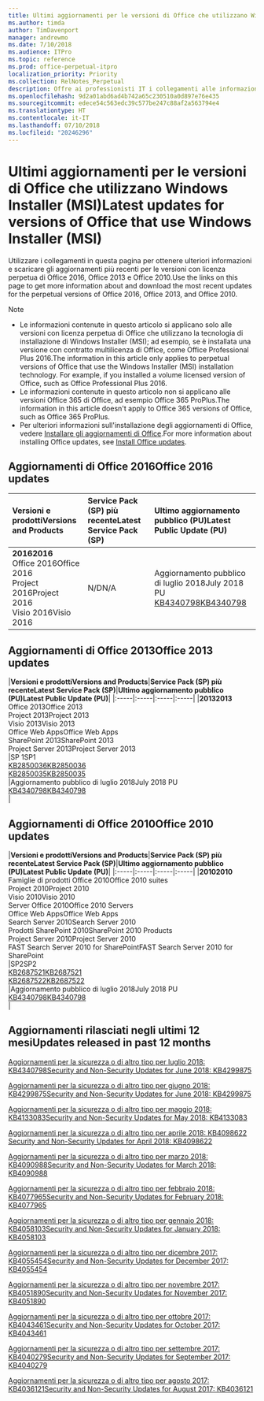 ```yaml
---
title: Ultimi aggiornamenti per le versioni di Office che utilizzano Windows Installer (MSI)
ms.author: timda
author: TimDavenport
manager: andrewmo
ms.date: 7/10/2018
ms.audience: ITPro
ms.topic: reference
ms.prod: office-perpetual-itpro
localization_priority: Priority
ms.collection: RelNotes_Perpetual
description: Offre ai professionisti IT i collegamenti alle informazioni sugli aggiornamenti più recenti delle versioni con licenza perpetua di Office 2016, Office 2013 e Office 2010
ms.openlocfilehash: 9d2a01abd6ad4b742a65c230510a0d897e76e435
ms.sourcegitcommit: edece54c563edc39c577be247c88af2a563794e4
ms.translationtype: HT
ms.contentlocale: it-IT
ms.lasthandoff: 07/10/2018
ms.locfileid: "20246296"
---
```

# <a name="latest-updates-for-versions-of-office-that-use-windows-installer-msi"></a><span data-ttu-id="2c48c-103">Ultimi aggiornamenti per le versioni di Office che utilizzano Windows Installer (MSI)</span><span class="sxs-lookup"><span data-stu-id="2c48c-103">Latest updates for versions of Office that use Windows Installer (MSI)</span></span>

<span data-ttu-id="2c48c-104">Utilizzare i collegamenti in questa pagina per ottenere ulteriori informazioni e scaricare gli aggiornamenti più recenti per le versioni con licenza perpetua di Office 2016, Office 2013 e Office 2010.</span><span class="sxs-lookup"><span data-stu-id="2c48c-104">Use the links on this page to get more information about and download the most recent updates for the perpetual versions of Office 2016, Office 2013, and Office 2010.</span></span>
  
 
> [!NOTE]
> - <span data-ttu-id="2c48c-p101">Le informazioni contenute in questo articolo si applicano solo alle versioni con licenza perpetua di Office che utilizzano la tecnologia di installazione di Windows Installer (MSI); ad esempio, se è installata una versione con contratto multilicenza di Office, come Office Professional Plus 2016.</span><span class="sxs-lookup"><span data-stu-id="2c48c-p101">The information in this article only applies to perpetual versions of Office that use the Windows Installer (MSI) installation technology. For example, if you installed a volume licensed version of Office, such as Office Professional Plus 2016.</span></span>
> - <span data-ttu-id="2c48c-107">Le informazioni contenute in questo articolo non si applicano alle versioni Office 365 di Office, ad esempio Office 365 ProPlus.</span><span class="sxs-lookup"><span data-stu-id="2c48c-107">The information in this article doesn't apply to Office 365 versions of Office, such as Office 365 ProPlus.</span></span>
> - <span data-ttu-id="2c48c-108">Per ulteriori informazioni sull'installazione degli aggiornamenti di Office, vedere [Installare gli aggiornamenti di Office](https://support.office.com/article/2ab296f3-7f03-43a2-8e50-46de917611c5).</span><span class="sxs-lookup"><span data-stu-id="2c48c-108">For more information about installing Office updates, see [Install Office updates](https://support.office.com/article/2ab296f3-7f03-43a2-8e50-46de917611c5).</span></span> 


## <a name="office-2016-updates"></a><span data-ttu-id="2c48c-109">Aggiornamenti di Office 2016</span><span class="sxs-lookup"><span data-stu-id="2c48c-109">Office 2016 updates</span></span>

|<span data-ttu-id="2c48c-110">**Versioni e prodotti**</span><span class="sxs-lookup"><span data-stu-id="2c48c-110">**Versions and Products**</span></span>|<span data-ttu-id="2c48c-111">**Service Pack (SP) più recente**</span><span class="sxs-lookup"><span data-stu-id="2c48c-111">**Latest Service Pack (SP)**</span></span>|<span data-ttu-id="2c48c-112">**Ultimo aggiornamento pubblico (PU)**</span><span class="sxs-lookup"><span data-stu-id="2c48c-112">**Latest Public Update (PU)**</span></span>|
|:-----|:-----|:-----|
|<span data-ttu-id="2c48c-113">**2016**</span><span class="sxs-lookup"><span data-stu-id="2c48c-113">**2016**</span></span> <br/> <span data-ttu-id="2c48c-114">Office 2016</span><span class="sxs-lookup"><span data-stu-id="2c48c-114">Office 2016</span></span>  <br/> <span data-ttu-id="2c48c-115">Project 2016</span><span class="sxs-lookup"><span data-stu-id="2c48c-115">Project 2016</span></span>  <br/> <span data-ttu-id="2c48c-116">Visio 2016</span><span class="sxs-lookup"><span data-stu-id="2c48c-116">Visio 2016</span></span>  <br/> |<span data-ttu-id="2c48c-117">N/D</span><span class="sxs-lookup"><span data-stu-id="2c48c-117">N/A</span></span>  <br/> |<span data-ttu-id="2c48c-118">Aggiornamento pubblico di luglio 2018</span><span class="sxs-lookup"><span data-stu-id="2c48c-118">July 2018 PU</span></span>  <br/> [<span data-ttu-id="2c48c-119">KB4340798</span><span class="sxs-lookup"><span data-stu-id="2c48c-119">KB4340798</span></span>](https://support.microsoft.com/it-IT/help/4340798) <br/> |
   
## <a name="office-2013-updates"></a><span data-ttu-id="2c48c-120">Aggiornamenti di Office 2013</span><span class="sxs-lookup"><span data-stu-id="2c48c-120">Office 2013 updates</span></span>

|<span data-ttu-id="2c48c-121">**Versioni e prodotti**</span><span class="sxs-lookup"><span data-stu-id="2c48c-121">**Versions and Products**</span></span>|<span data-ttu-id="2c48c-122">**Service Pack (SP) più recente**</span><span class="sxs-lookup"><span data-stu-id="2c48c-122">**Latest Service Pack (SP)**</span></span>|<span data-ttu-id="2c48c-123">**Ultimo aggiornamento pubblico (PU)**</span><span class="sxs-lookup"><span data-stu-id="2c48c-123">**Latest Public Update (PU)**</span></span>|
|:-----|:-----|:-----|:-----|
|<span data-ttu-id="2c48c-124">**2013**</span><span class="sxs-lookup"><span data-stu-id="2c48c-124">**2013**</span></span> <br/> <span data-ttu-id="2c48c-125">Office 2013</span><span class="sxs-lookup"><span data-stu-id="2c48c-125">Office 2013</span></span>  <br/> <span data-ttu-id="2c48c-126">Project 2013</span><span class="sxs-lookup"><span data-stu-id="2c48c-126">Project 2013</span></span>  <br/> <span data-ttu-id="2c48c-127">Visio 2013</span><span class="sxs-lookup"><span data-stu-id="2c48c-127">Visio 2013</span></span>  <br/> <span data-ttu-id="2c48c-128">Office Web Apps</span><span class="sxs-lookup"><span data-stu-id="2c48c-128">Office Web Apps</span></span>  <br/> <span data-ttu-id="2c48c-129">SharePoint 2013</span><span class="sxs-lookup"><span data-stu-id="2c48c-129">SharePoint 2013</span></span>  <br/> <span data-ttu-id="2c48c-130">Project Server 2013</span><span class="sxs-lookup"><span data-stu-id="2c48c-130">Project Server 2013</span></span>  <br/> |<span data-ttu-id="2c48c-131">SP 1</span><span class="sxs-lookup"><span data-stu-id="2c48c-131">SP1</span></span> <br/> [<span data-ttu-id="2c48c-132">KB2850036</span><span class="sxs-lookup"><span data-stu-id="2c48c-132">KB2850036</span></span>](https://support.microsoft.com/kb/2850036) <br/>[<span data-ttu-id="2c48c-133">KB2850035</span><span class="sxs-lookup"><span data-stu-id="2c48c-133">KB2850035</span></span>](https://support.microsoft.com/kb/2850035) <br/> |<span data-ttu-id="2c48c-134">Aggiornamento pubblico di luglio 2018</span><span class="sxs-lookup"><span data-stu-id="2c48c-134">July 2018 PU</span></span>  <br/> [<span data-ttu-id="2c48c-135">KB4340798</span><span class="sxs-lookup"><span data-stu-id="2c48c-135">KB4340798</span></span>](https://support.microsoft.com/it-IT/help/4340798) <br/> |
   
## <a name="office-2010-updates"></a><span data-ttu-id="2c48c-136">Aggiornamenti di Office 2010</span><span class="sxs-lookup"><span data-stu-id="2c48c-136">Office 2010 updates</span></span>

|<span data-ttu-id="2c48c-137">**Versioni e prodotti**</span><span class="sxs-lookup"><span data-stu-id="2c48c-137">**Versions and Products**</span></span>|<span data-ttu-id="2c48c-138">**Service Pack (SP) più recente**</span><span class="sxs-lookup"><span data-stu-id="2c48c-138">**Latest Service Pack (SP)**</span></span>|<span data-ttu-id="2c48c-139">**Ultimo aggiornamento pubblico (PU)**</span><span class="sxs-lookup"><span data-stu-id="2c48c-139">**Latest Public Update (PU)**</span></span>|
|:-----|:-----|:-----|:-----|
|<span data-ttu-id="2c48c-140">**2010**</span><span class="sxs-lookup"><span data-stu-id="2c48c-140">**2010**</span></span> <br/> <span data-ttu-id="2c48c-141">Famiglie di prodotti Office 2010</span><span class="sxs-lookup"><span data-stu-id="2c48c-141">Office 2010 suites</span></span>  <br/> <span data-ttu-id="2c48c-142">Project 2010</span><span class="sxs-lookup"><span data-stu-id="2c48c-142">Project 2010</span></span>  <br/> <span data-ttu-id="2c48c-143">Visio 2010</span><span class="sxs-lookup"><span data-stu-id="2c48c-143">Visio 2010</span></span>  <br/> <span data-ttu-id="2c48c-144">Server Office 2010</span><span class="sxs-lookup"><span data-stu-id="2c48c-144">Office 2010 Servers</span></span>  <br/> <span data-ttu-id="2c48c-145">Office Web Apps</span><span class="sxs-lookup"><span data-stu-id="2c48c-145">Office Web Apps</span></span>  <br/> <span data-ttu-id="2c48c-146">Search Server 2010</span><span class="sxs-lookup"><span data-stu-id="2c48c-146">Search Server 2010</span></span>  <br/> <span data-ttu-id="2c48c-147">Prodotti SharePoint 2010</span><span class="sxs-lookup"><span data-stu-id="2c48c-147">SharePoint 2010 Products</span></span>  <br/> <span data-ttu-id="2c48c-148">Project Server 2010</span><span class="sxs-lookup"><span data-stu-id="2c48c-148">Project Server 2010</span></span>  <br/> <span data-ttu-id="2c48c-149">FAST Search Server 2010 for SharePoint</span><span class="sxs-lookup"><span data-stu-id="2c48c-149">FAST Search Server 2010 for SharePoint</span></span>  <br/> |<span data-ttu-id="2c48c-150">SP2</span><span class="sxs-lookup"><span data-stu-id="2c48c-150">SP2</span></span> <br/>[<span data-ttu-id="2c48c-151">KB2687521</span><span class="sxs-lookup"><span data-stu-id="2c48c-151">KB2687521</span></span>](https://support.microsoft.com/kb/2687521) <br/> [<span data-ttu-id="2c48c-152">KB2687522</span><span class="sxs-lookup"><span data-stu-id="2c48c-152">KB2687522</span></span>](https://support.microsoft.com/kb/2687522) <br/> |<span data-ttu-id="2c48c-153">Aggiornamento pubblico di luglio 2018</span><span class="sxs-lookup"><span data-stu-id="2c48c-153">July 2018 PU</span></span> <br/>[<span data-ttu-id="2c48c-154">KB4340798</span><span class="sxs-lookup"><span data-stu-id="2c48c-154">KB4340798</span></span>](https://support.microsoft.com/it-IT/help/4340798) <br/>|
   

   
## <a name="updates-released-in-past-12-months"></a><span data-ttu-id="2c48c-155">Aggiornamenti rilasciati negli ultimi 12 mesi</span><span class="sxs-lookup"><span data-stu-id="2c48c-155">Updates released in past 12 months</span></span>

[<span data-ttu-id="2c48c-156">Aggiornamenti per la sicurezza o di altro tipo per luglio 2018: KB4340798</span><span class="sxs-lookup"><span data-stu-id="2c48c-156">Security and Non-Security Updates for June 2018: KB4299875</span></span>](https://support.microsoft.com/help/4340798)   

[<span data-ttu-id="2c48c-157">Aggiornamenti per la sicurezza o di altro tipo per giugno 2018: KB4299875</span><span class="sxs-lookup"><span data-stu-id="2c48c-157">Security and Non-Security Updates for June 2018: KB4299875</span></span>](https://support.microsoft.com/help/4299875)  

[<span data-ttu-id="2c48c-158">Aggiornamenti per la sicurezza o di altro tipo per maggio 2018: KB4133083</span><span class="sxs-lookup"><span data-stu-id="2c48c-158">Security and Non-Security Updates for May 2018: KB4133083 </span></span>](https://support.microsoft.com/it-IT/help/4133083)
  
[<span data-ttu-id="2c48c-159">Aggiornamenti per la sicurezza o di altro tipo per aprile 2018: KB4098622 </span><span class="sxs-lookup"><span data-stu-id="2c48c-159">Security and Non-Security Updates for April 2018: KB4098622</span></span>](https://support.microsoft.com/it-IT/help/4098622) 
  
[<span data-ttu-id="2c48c-160">Aggiornamenti per la sicurezza o di altro tipo per marzo 2018: KB4090988</span><span class="sxs-lookup"><span data-stu-id="2c48c-160">Security and Non-Security Updates for March 2018: KB4090988</span></span>](https://support.microsoft.com/it-IT/help/4090988)  
  
[<span data-ttu-id="2c48c-161">Aggiornamenti per la sicurezza o di altro tipo per febbraio 2018: KB4077965</span><span class="sxs-lookup"><span data-stu-id="2c48c-161">Security and Non-Security Updates for February 2018: KB4077965</span></span>](https://support.microsoft.com/help/4077965)  
  
[<span data-ttu-id="2c48c-162">Aggiornamenti per la sicurezza o di altro tipo per gennaio 2018: KB4058103</span><span class="sxs-lookup"><span data-stu-id="2c48c-162">Security and Non-Security Updates for January 2018: KB4058103</span></span>](https://support.microsoft.com/help/4058103)   
  
[<span data-ttu-id="2c48c-163">Aggiornamenti per la sicurezza o di altro tipo per dicembre 2017: KB4055454</span><span class="sxs-lookup"><span data-stu-id="2c48c-163">Security and Non-Security Updates for December 2017: KB4055454</span></span>](https://support.microsoft.com/help/4055454)   
  
[<span data-ttu-id="2c48c-164">Aggiornamenti per la sicurezza o di altro tipo per novembre 2017: KB4051890</span><span class="sxs-lookup"><span data-stu-id="2c48c-164">Security and Non-Security Updates for November 2017: KB4051890</span></span>](https://support.microsoft.com/help/4051890)   
  
[<span data-ttu-id="2c48c-165">Aggiornamenti per la sicurezza o di altro tipo per ottobre 2017: KB4043461</span><span class="sxs-lookup"><span data-stu-id="2c48c-165">Security and Non-Security Updates for October 2017: KB4043461</span></span>](https://support.microsoft.com/help/4043461)   
  
[<span data-ttu-id="2c48c-166">Aggiornamenti per la sicurezza o di altro tipo per settembre 2017: KB4040279</span><span class="sxs-lookup"><span data-stu-id="2c48c-166">Security and Non-Security Updates for September 2017: KB4040279</span></span>](https://support.microsoft.com/help/4040279)   
  
[<span data-ttu-id="2c48c-167">Aggiornamenti per la sicurezza o di altro tipo per agosto 2017: KB4036121</span><span class="sxs-lookup"><span data-stu-id="2c48c-167">Security and Non-Security Updates for August 2017: KB4036121</span></span>](https://support.microsoft.com/help/4036121)   
  

   
  
